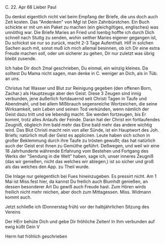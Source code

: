  C. 22. Apr 68
Lieber Paul

Du denkst eigentlich nicht viel beim Empfang der Briefe, die uns doch auch Zeit kosten. Das "Andenken" von Mgl ist Dein Zahnbürstchen. Ein Buch schickte er mit um ein Paket zu machen (ein gleichgiltiges, englisches) was unnöthig war. Die Briefe Maries an Fried und Isenbg hoffte ich durch Dich schnell nach Stuttg zu senden, wohin seither Maries eigener gegangen ist, Du schickst sie nur so zurück, macht 2-3 Tage Aufenthalt. Hilf in solchen Sachen auch mit, sonst muß ich mich allemal besinnen, ob ich Dir eine extra Freude machen soll, oder um sicherer zu gehen, Dir nur zuletzt was übrig bleibt zusende.

Ich habe Dir doch 2mal geschrieben, Du einmal, ein winzig kleines. Da solltest Du Mama nicht sagen, man denke in C. weniger an Dich, als in Tüb. an uns.

Christus hat Wasser und Blut zur Reinigung gegeben (den offenen Born, Zachar.) als Hauptzeuge aber den Geist. Diese 3 Zeugen sind innig verbunden, jene äußerlich fortdauernd seit Christi Tagen in Taufe und Abendmahl, und bei allem Mißbrauch segensreiche Wortzeichen, die seine Wirksamkeit, sein Leben und seinen Tod verkünden, wenn nämlich der Geist dazu tritt und sie lebendig macht. Sie werden fortzeugen, bis Er kommt, trotz alles Anlaufs der Feinde. Daran hat der Christ ein fortlaufendes Zeugniß, obgleich ihm bald mehr das Eine bald mehr das andere wichtig wird. Das Blut Christi macht rein von aller Sünde, ist ein Hauptwort des Joh. Briefs; natürlich muß der Geist es appliciren. Leute haben sich schon in großer Beklemmung durch ihre Taufe zu trösten gewußt; das hat natürlich auch der Geist erst ihnen zu Gemüthe geführt. Deßwegen, und weil wir eine 18 Jahrhunderte währende Erfahrung vom Bestehen und Fortgang des Werks der "Sendung in die Welt" haben, sage ich, unser inneres Zeugniß (das wir genießen, nicht das welches wir ablegen,) ist so sicher und groß als das welches den App. zu Theil wurde.

Die Inlage nur gelegentlich bei Fues hineinzugeben. Es pressirt nicht. 
Am 1 Mai ist Miss.fest hier, da kannst Du freilich auch Blumhdt genießen, an dessen besonderer Art Du gewiß auch Freude hast. Zum Hören wirds freilich nicht mehr reichen, aber doch zum Mittagessen. Miss. Widmann kommt auch.

Jetzt schließe ich (Donnerstag früh) vor der halbjährlichen Sitzung des Vereins

Der HErr behüte Dich und gebe Dir fröhliche Zeiten! In Ihm verbunden auf ewig
 küßt Dein V

Herm hat fröhlich geschrieben
